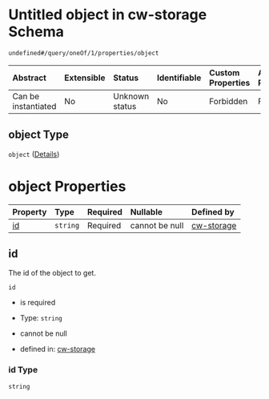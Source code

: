 # Untitled object in cw-storage Schema

```txt
undefined#/query/oneOf/1/properties/object
```



| Abstract            | Extensible | Status         | Identifiable | Custom Properties | Additional Properties | Access Restrictions | Defined In                                                         |
| :------------------ | :--------- | :------------- | :----------- | :---------------- | :-------------------- | :------------------ | :----------------------------------------------------------------- |
| Can be instantiated | No         | Unknown status | No           | Forbidden         | Forbidden             | none                | [cw-storage.json\*](schema/cw-storage.json "open original schema") |

## object Type

`object` ([Details](cw-storage-querymsg-oneof-object-properties-object.md))

# object Properties

| Property  | Type     | Required | Nullable       | Defined by                                                                                                                                   |
| :-------- | :------- | :------- | :------------- | :------------------------------------------------------------------------------------------------------------------------------------------- |
| [id](#id) | `string` | Required | cannot be null | [cw-storage](cw-storage-querymsg-oneof-object-properties-object-properties-id.md "undefined#/query/oneOf/1/properties/object/properties/id") |

## id

The id of the object to get.

`id`

*   is required

*   Type: `string`

*   cannot be null

*   defined in: [cw-storage](cw-storage-querymsg-oneof-object-properties-object-properties-id.md "undefined#/query/oneOf/1/properties/object/properties/id")

### id Type

`string`
